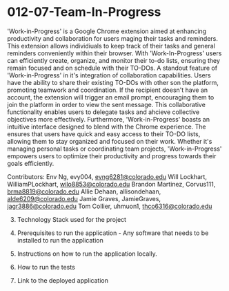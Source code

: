 # 012-07-Team-In-Progress

'Work-in-Progress' is a Google Chrome extension aimed at enhancing productivity and collaboration for users maging their tasks and reminders. This extension allows individiuals to keep track of their tasks and general reminders conveniently within their browser. With 'Work-In-Progress' users can efficiently create, organize, and monitor their to-do lists, ensuring they remain focused and on schedule with their TO-DOs.
	A standout feature of 'Work-in-Progress' in it's integration of collaboration capabilities. Users have the ability to share their existing TO-DOs with other son the platform, promoting teamwork and coordination. If the recipient doesn't have an account, the extension will trigger an email prompt, encouraging them to join the platform in order to view the sent message. This collaborative functionality enables users to delegate tasks and ahcieve collective objectives more effectively. Furthermore, 'Work-in-Progress' boasts an intuitive interface designed to blend with the Chrome experience. The ensures that users have quick and easy access to their TO-DO lists, allowing them to stay organized and focused on their work. Whether it's managing personal tasks or coordinating team projects, 'Work-in-Progress' empowers users to optimize their productivity and progress towards their goals efficiently.

Contributors:
	Env Ng, evy004, evng6281@colorado.edu
	Will Lockhart, WilliamPLockhart, wilo8853@colorado.edu
	Brandon Martinez, Corvus111, brma8819@colorado.edu
	Allie Dehaan, allisondehaan, alde6209@colorado.edu
	Jamie Graves, JamieGraves, jagr3886@colorado.edu
	Tom Collier, uhmuon1, thco6316@colorado.edu

3. Technology Stack used for the project

4. Prerequisites to run the application - Any software that needs to be installed to run the application

5. Instructions on how to run the application locally.

6. How to run the tests

7. Link to the deployed application
